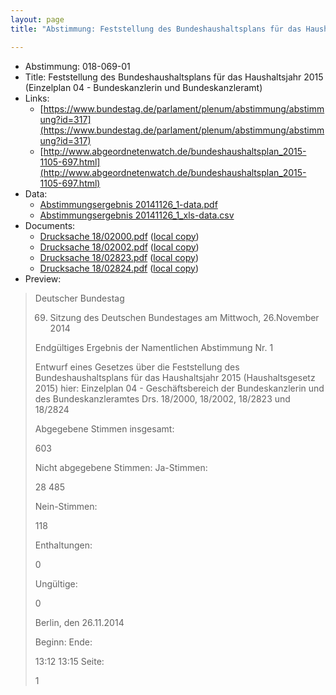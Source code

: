 ```yaml
---
layout: page
title: "Abstimmung: Feststellung des Bundeshaushaltsplans für das Haushaltsjahr 2015 (Einzelplan 04 - Bundeskanzlerin und Bundeskanzleramt)"

---
```


* Abstimmung: 018-069-01
* Title: Feststellung des Bundeshaushaltsplans für das Haushaltsjahr 2015 (Einzelplan 04 - Bundeskanzlerin und Bundeskanzleramt)
* Links: 
    * [https://www.bundestag.de/parlament/plenum/abstimmung/abstimmung?id=317](https://www.bundestag.de/parlament/plenum/abstimmung/abstimmung?id=317)
    * [http://www.abgeordnetenwatch.de/bundeshaushaltsplan_2015-1105-697.html](http://www.abgeordnetenwatch.de/bundeshaushaltsplan_2015-1105-697.html)
* Data: 
    * [Abstimmungsergebnis 20141126_1-data.pdf](/res/abstimmungsliste/20141126_1-data.pdf)
    * [Abstimmungsergebnis 20141126_1_xls-data.csv](/res/abstimmungsliste/analyses/20141126_1_xls-data.csv)
* Documents: 
    * [Drucksache 18/02000.pdf](http://dip21.bundestag.de/dip21/btd/18/020/1802000.pdf) ([local copy](/res/abstimmungsdaten/018-069-01/1802000.pdf))
    * [Drucksache 18/02002.pdf](http://dip21.bundestag.de/dip21/btd/18/020/1802002.pdf) ([local copy](/res/abstimmungsdaten/018-069-01/1802002.pdf))
    * [Drucksache 18/02823.pdf](http://dip21.bundestag.de/dip21/btd/18/028/1802823.pdf) ([local copy](/res/abstimmungsdaten/018-069-01/1802823.pdf))
    * [Drucksache 18/02824.pdf](http://dip21.bundestag.de/dip21/btd/18/028/1802824.pdf) ([local copy](/res/abstimmungsdaten/018-069-01/1802824.pdf))
* Preview: 
> Deutscher Bundestag
> 
> 69. Sitzung des Deutschen Bundestages
> am Mittwoch, 26.November 2014
> 
> Endgültiges Ergebnis der Namentlichen Abstimmung Nr. 1
> 
> Entwurf eines Gesetzes über die Feststellung des Bundeshaushaltsplans für das
> Haushaltsjahr 2015 (Haushaltsgesetz 2015)
> hier: Einzelplan 04 - Geschäftsbereich der Bundeskanzlerin und des Bundeskanzleramtes
> Drs. 18/2000, 18/2002, 18/2823 und 18/2824
> 
> Abgegebene Stimmen insgesamt:
> 
> 603
> 
> Nicht abgegebene Stimmen:
> Ja-Stimmen:
> 
> 28
> 485
> 
> Nein-Stimmen:
> 
> 118
> 
> Enthaltungen:
> 
> 0
> 
> Ungültige:
> 
> 0
> 
> Berlin, den 26.11.2014
> 
> Beginn:
> Ende:
> 
> 13:12
> 13:15
> Seite:
> 
> 1
> 
> 
